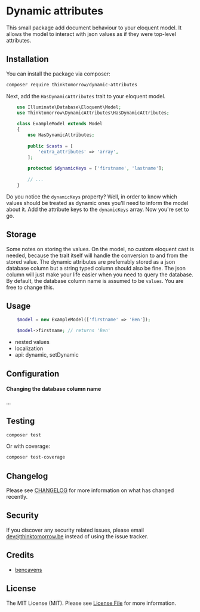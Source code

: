 # Dynamic attributes

This small package add document behaviour to your eloquent model. It allows the model to interact
with json values as if they were top-level attributes.

## Installation

You can install the package via composer:

```bash
composer require thinktomorrow/dynamic-attributes
```

Next, add the `HasDynamicAttributes` trait to your eloquent model. 

```php
    use Illuminate\Database\Eloquent\Model;
    use Thinktomorrow\DynamicAttributes\HasDynamicAttributes;
    
    class ExampleModel extends Model
    {
        use HasDynamicAttributes;
    
        public $casts = [
            'extra_attributes' => 'array',
        ];
        
        protected $dynamicKeys = ['firstname', 'lastname'];
    
        // ...
    }
```
Do you notice the `dynamicKeys` property? Well, in order to know which values should be treated as dynamic ones you'll need to inform the model about it. 
Add the attribute keys to the `dynamicKeys` array. Now you're set to go.

## Storage
Some notes on storing the values. On the model, no custom eloquent cast is needed, because the trait itself will handle the conversion to and from the stored value. 
The dynamic attributes are preferrably stored as a json database column but a string typed column should also be fine. The json column will just make your life easier when you need to query the database.
By default, the database column name is assumed to be `values`. You are free to change this. 

## Usage

``` php
    $model = new ExampleModel(['firstname' => 'Ben']);

    $model->firstname; // returns 'Ben'
```

- nested values
- localization
- api: dynamic, setDynamic

## Configuration

#### Changing the database column name
...

## Testing

``` bash
composer test
```

Or with coverage:
``` bash
composer test-coverage
```

## Changelog

Please see [CHANGELOG](CHANGELOG.md) for more information on what has changed recently.

## Security

If you discover any security related issues, please email dev@thinktomorrow.be instead of using the issue tracker.

## Credits

- [bencavens](https://github.com/bencavens)

## License

The MIT License (MIT). Please see [License File](LICENSE.md) for more information.
